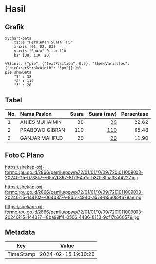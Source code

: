# Hasil

## Grafik

```mermaid
xychart-beta
    title "Perolehan Suara TPS"
    x-axis [01, 02, 03]
    y-axis "Suara" 0 --> 110
    bar [38, 110, 20]
```

```mermaid
%%{init: {"pie": {"textPosition": 0.5}, "themeVariables": {"pieOuterStrokeWidth": "5px"}} }%%
pie showData
    "1" : 38
    "2" : 110
    "3" : 20
```

## Tabel

| No. | Nama Paslon    | Suara | Suara (raw) | Persentase |
|:--- |:-------------- | -----:| -----------:| ----------:|
| 1   | ANIES MUHAIMIN | 38    | [38][p-1]   | 22,62      |
| 2   | PRABOWO GIBRAN | 110   | [110][p-2]  | 65,48      |
| 3   | GANJAR MAHFUD  | 20    | [20][p-3]   | 11,90      |


[p-1]: https://github.com/gigit-pemilu/pemilu-2024-72-sulawesi-tengah/blob/main/pilpres/hitung-suara/sub/72-sulawesi-tengah/sub/01-banggai/sub/01-batui/sub/1009-tolando/sub/003-tps/sub/paslon-1.txt
[p-2]: https://github.com/gigit-pemilu/pemilu-2024-72-sulawesi-tengah/blob/main/pilpres/hitung-suara/sub/72-sulawesi-tengah/sub/01-banggai/sub/01-batui/sub/1009-tolando/sub/003-tps/sub/paslon-2.txt
[p-3]: https://github.com/gigit-pemilu/pemilu-2024-72-sulawesi-tengah/blob/main/pilpres/hitung-suara/sub/72-sulawesi-tengah/sub/01-banggai/sub/01-batui/sub/1009-tolando/sub/003-tps/sub/paslon-3.txt

## Foto C Plano

https://sirekap-obj-formc.kpu.go.id/2866/pemilu/ppwp/72/01/01/10/09/7201011009003-20240215-073857--65b2b397-8f73-4a1c-b32f-8faa33bf4227.jpg

https://sirekap-obj-formc.kpu.go.id/2866/pemilu/ppwp/72/01/01/10/09/7201011009003-20240215-144102--0640377e-8d51-4940-a558-b56099f678ae.jpg

https://sirekap-obj-formc.kpu.go.id/2866/pemilu/ppwp/72/01/01/10/09/7201011009003-20240215-144327--8ba99ff4-0506-4486-8153-9cf17b660579.jpg


## Metadata

| Key        | Value               |
| ---------- | ------------------- |
| Time Stamp | 2024-02-15 19:30:26 |



